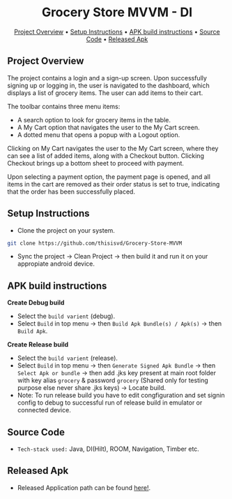 <h1 align="center">
  <br>
  Grocery Store MVVM - DI
  <br>
</h1>

<p align="center">
 <a href="#project-overview">Project Overview</a> •
 <a href="#setup-instructions">Setup Instructions</a> •
 <a href="#apk-build-instructions">APK build instructions</a> •
 <a href="#source-code">Source Code</a> •
 <a href="#released-apk">Released Apk</a>
</p>

## Project Overview
The project contains a login and a sign-up screen. Upon successfully signing up or logging in, the user is navigated to the dashboard, which displays a list of grocery items. The user can add items to their cart.

The toolbar contains three menu items:

- A search option to look for grocery items in the table.
- A My Cart option that navigates the user to the My Cart screen.
- A dotted menu that opens a popup with a Logout option.

Clicking on My Cart navigates the user to the My Cart screen, where they can see a list of added items, along with a Checkout button. Clicking Checkout brings up a bottom sheet to proceed with payment.

Upon selecting a payment option, the payment page is opened, and all items in the cart are removed as their order status is set to true, indicating that the order has been successfully placed.

## Setup Instructions

 - Clone the project on your system.
```bash
git clone https://github.com/thisisvd/Grocery-Store-MVVM
```
- Sync the project -> Clean Project -> then build it and run it on your appropiate android device.

## APK build instructions
**Create Debug build**
 - Select the `build varient` (debug).
 - Select `Build` in top menu -> then `Build Apk Bundle(s) / Apk(s)` -> then `Build Apk`.
   
**Create Release build**
 - Select the `build varient` (release).
 - Select `Build` in top menu -> then `Generate Signed Apk Bundle` -> then `Select Apk or bundle` -> then add .jks key present at main root folder with key alias `grocery` & password `grocery` (Shared only for testing purpose else never share .jks keys) -> Locate build.
 - Note: To run release build you have to edit congfiguration and set signin config to debug to successful run of release build in emulator or connected device. 
  
## Source Code
- `Tech-stack used:` Java, DI(Hilt), ROOM, Navigation, Timber etc. 

## Released Apk
- Released Application path can be found [here!](https://github.com/thisisvd/Grocery-Store-MVVM/blob/master/app/release/app-release.apk).
